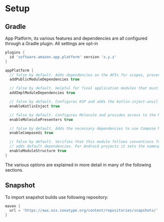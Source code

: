 # Setup

## Gradle

App Platform, its various features and dependencies are all configured through a Gradle plugin. All settings
are opt-in
```groovy
plugins {
  id 'software.amazon.app.platform' version 'x.y.z'
}

appPlatform {
  // false by default. Adds dependencies on the APIs for scopes, presenters and renderers in order to use the App Platform.
  addPublicModuleDependencies true

  // false by default. Helpful for final application modules that must consume concrete implementations and not only APIs.
  addImplModuleDependencies true

  // false by default. Configures KSP and adds the kotlin-inject-anvil library as dependency.
  enableKotlinInject true

  // false by default. Configures Molecule and provides access to the MoleculePresenter API.
  enableMoleculePresenters true

  // false by default. Adds the necessary dependencies to use Compose Multiplatform with Renderers.
  enableComposeUi true

  // false by default. Verifies that this module follows conventions for our module structure and
  // adds default dependencies. For Android projects it sets the namespace to avoid conflicts.
  enableModuleStructure true
}
```
The various options are explained in more detail in many of the following sections.

## Snapshot

To import snapshot builds use following repository:

```gradle
maven {
  url = 'https://aws.oss.sonatype.org/content/repositories/snapshots/'
}
```
